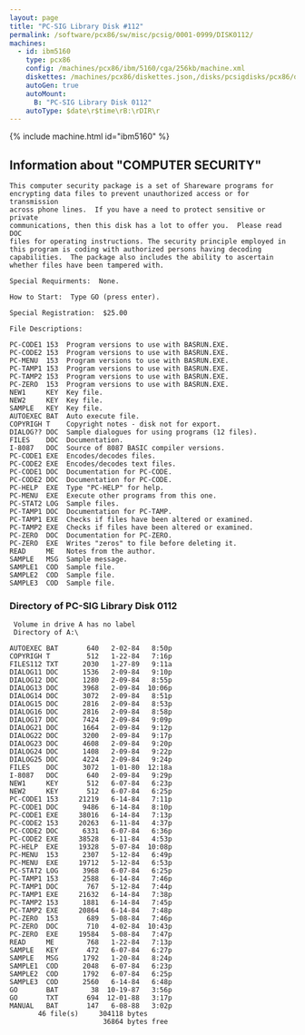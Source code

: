 ```yaml
---
layout: page
title: "PC-SIG Library Disk #112"
permalink: /software/pcx86/sw/misc/pcsig/0001-0999/DISK0112/
machines:
  - id: ibm5160
    type: pcx86
    config: /machines/pcx86/ibm/5160/cga/256kb/machine.xml
    diskettes: /machines/pcx86/diskettes.json,/disks/pcsigdisks/pcx86/diskettes.json
    autoGen: true
    autoMount:
      B: "PC-SIG Library Disk 0112"
    autoType: $date\r$time\rB:\rDIR\r
---
```


{% include machine.html id="ibm5160" %}

## Information about "COMPUTER SECURITY"

    This computer security package is a set of Shareware programs for
    encrypting data files to prevent unauthorized access or for transmission
    across phone lines.  If you have a need to protect sensitive or private
    communications, then this disk has a lot to offer you.  Please read DOC
    files for operating instructions. The security principle employed in
    this program is coding with authorized persons having decoding
    capabilities.  The package also includes the ability to ascertain
    whether files have been tampered with.
    
    Special Requirments:  None.
    
    How to Start:  Type GO (press enter).
    
    Special Registration:  $25.00
    
    File Descriptions:
    
    PC-CODE1 153  Program versions to use with BASRUN.EXE.
    PC-CODE2 153  Program versions to use with BASRUN.EXE.
    PC-MENU  153  Program versions to use with BASRUN.EXE.
    PC-TAMP1 153  Program versions to use with BASRUN.EXE.
    PC-TAMP2 153  Program versions to use with BASRUN.EXE.
    PC-ZERO  153  Program versions to use with BASRUN.EXE.
    NEW1     KEY  Key file.
    NEW2     KEY  Key file.
    SAMPLE   KEY  Key file.
    AUTOEXEC BAT  Auto execute file.
    COPYRIGH T    Copyright notes - disk not for export.
    DIALOG?? DOC  Sample dialogues for using programs (12 files).
    FILES    DOC  Documentation.
    I-8087   DOC  Source of 8087 BASIC compiler versions.
    PC-CODE1 EXE  Encodes/decodes files.
    PC-CODE2 EXE  Encodes/decodes text files.
    PC-CODE1 DOC  Documentation for PC-CODE.
    PC-CODE2 DOC  Documentation for PC-CODE.
    PC-HELP  EXE  Type "PC-HELP" for help.
    PC-MENU  EXE  Execute other programs from this one.
    PC-STAT2 LOG  Sample files.
    PC-TAMP1 DOC  Documentation for PC-TAMP.
    PC-TAMP1 EXE  Checks if files have been altered or examined.
    PC-TAMP2 EXE  Checks if files have been altered or examined.
    PC-ZERO  DOC  Documentation for PC-ZERO.
    PC-ZERO  EXE  Writes "zeros" to file before deleting it.
    READ     ME   Notes from the author.
    SAMPLE   MSG  Sample message.
    SAMPLE1  COD  Sample file.
    SAMPLE2  COD  Sample file.
    SAMPLE3  COD  Sample file.

### Directory of PC-SIG Library Disk 0112

     Volume in drive A has no label
     Directory of A:\

    AUTOEXEC BAT       640   2-02-84   8:50p
    COPYRIGH T         512   1-22-84   7:16p
    FILES112 TXT      2030   1-27-89   9:11a
    DIALOG11 DOC      1536   2-09-84   9:10p
    DIALOG12 DOC      1280   2-09-84   8:55p
    DIALOG13 DOC      3968   2-09-84  10:06p
    DIALOG14 DOC      3072   2-09-84   8:51p
    DIALOG15 DOC      2816   2-09-84   8:53p
    DIALOG16 DOC      2816   2-09-84   8:58p
    DIALOG17 DOC      7424   2-09-84   9:09p
    DIALOG21 DOC      1664   2-09-84   9:12p
    DIALOG22 DOC      3200   2-09-84   9:17p
    DIALOG23 DOC      4608   2-09-84   9:20p
    DIALOG24 DOC      1408   2-09-84   9:22p
    DIALOG25 DOC      4224   2-09-84   9:24p
    FILES    DOC      3072   1-01-80  12:18a
    I-8087   DOC       640   2-09-84   9:29p
    NEW1     KEY       512   6-07-84   6:23p
    NEW2     KEY       512   6-07-84   6:25p
    PC-CODE1 153     21219   6-14-84   7:11p
    PC-CODE1 DOC      9486   6-14-84   8:10p
    PC-CODE1 EXE     38016   6-14-84   7:13p
    PC-CODE2 153     20263   6-11-84   4:37p
    PC-CODE2 DOC      6331   6-07-84   6:36p
    PC-CODE2 EXE     38528   6-11-84   4:53p
    PC-HELP  EXE     19328   5-07-84  10:08p
    PC-MENU  153      2307   5-12-84   6:49p
    PC-MENU  EXE     19712   5-12-84   6:53p
    PC-STAT2 LOG      3968   6-07-84   6:25p
    PC-TAMP1 153      2588   6-14-84   7:46p
    PC-TAMP1 DOC       767   5-12-84   7:44p
    PC-TAMP1 EXE     21632   6-14-84   7:38p
    PC-TAMP2 153      1881   6-14-84   7:45p
    PC-TAMP2 EXE     20864   6-14-84   7:48p
    PC-ZERO  153       689   5-08-84   7:46p
    PC-ZERO  DOC       710   4-02-84  10:43p
    PC-ZERO  EXE     19584   5-08-84   7:47p
    READ     ME        768   1-22-84   7:13p
    SAMPLE   KEY       472   6-07-84   6:27p
    SAMPLE   MSG      1792   1-20-84   8:24p
    SAMPLE1  COD      2048   6-07-84   6:23p
    SAMPLE2  COD      1792   6-07-84   6:25p
    SAMPLE3  COD      2560   6-14-84   6:48p
    GO       BAT        38  10-19-87   3:56p
    GO       TXT       694  12-01-88   3:17p
    MANUAL   BAT       147   6-08-88   3:02p
           46 file(s)     304118 bytes
                           36864 bytes free
